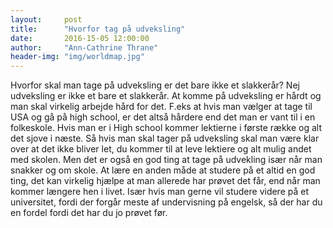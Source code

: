 ```yaml
---
layout:     post
title:      "Hvorfor tag på udveksling"
date:       2016-15-05 12:00:00
author:     "Ann-Cathrine Thrane"
header-img: "img/worldmap.jpg"
---
```

Hvorfor skal man tage på udveksling er det bare ikke et slakkerår? Nej udveksling er ikke et bare et slakkerår. At komme på udveksling er hårdt og man skal virkelig arbejde hård for det. F.eks at hvis man vælger at tage til USA og gå på high school, er det altså hårdere end det man er vant til i en folkeskole. Hvis man er i High school kommer lektierne i første række og alt det sjove i næste. Så hvis man skal tager på udveksling skal man være klar over at det ikke bliver let, du kommer til at leve lektiere og alt mulig andet med skolen. Men det er også en god ting at tage på udvekling især når man snakker og om skole. At lære en anden måde at studere på et altid en god ting, det kan virkelig hjælpe at man allerede har prøvet det får, end når man kommer længere hen i livet. Især hvis man gerne vil studere videre på et universitet, fordi der forgår meste af undervisning på engelsk, så der har du en fordel fordi det har du jo prøvet før. 